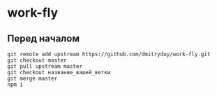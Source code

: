 # work-fly

## Перед началом

```
git remote add upstream https://github.com/dmitryduy/work-fly.git
git checkout master
git pull upstream master
git checkout название_вашей_ветки
git merge master
npm i
```